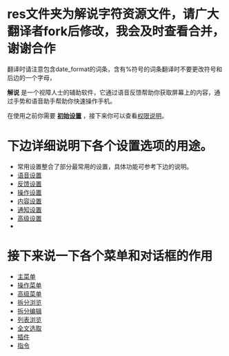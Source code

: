 # res文件夹为解说字符资源文件，请广大翻译者fork后修改，我会及时查看合并，谢谢合作
翻译时请注意包含date_format的词条，含有%符号的词条翻译时不要更改符号和后边的一个字母，


**解说** 是一个视障人士的辅助软件，它通过语音反馈帮助你获取屏幕上的内容，通过手势和语音助手帮助你快速操作手机。

在使用之前你需要 **[初始设置](初始设置.md)** ，接下来你可以查看[权限说明](权限说明.md)。

# 下边详细说明下各个设置选项的用途。
- 常用设置整合了部分最常用的设置，具体功能可参考下边的说明。
- [语音设置](语音设置.md)
- [反馈设置](反馈设置.md)
- [操作设置](操作设置.md)
- [内容设置](内容设置.md)
- [通知设置](通知设置.md)
- [高级设置](高级设置.md)
- 
# 接下来说一下各个菜单和对话框的作用
- [主菜单](主菜单.md)
- [操作菜单](操作菜单.md)
- [高级菜单](高级菜单.md)
- [拆分浏览](拆分浏览.md)
- [拆分编辑](拆分编辑.md)
- [列表浏览](列表浏览.md)
- [全文选取](全文选取.md)
- [插件](插件.md)
- [指令](指令.md)
